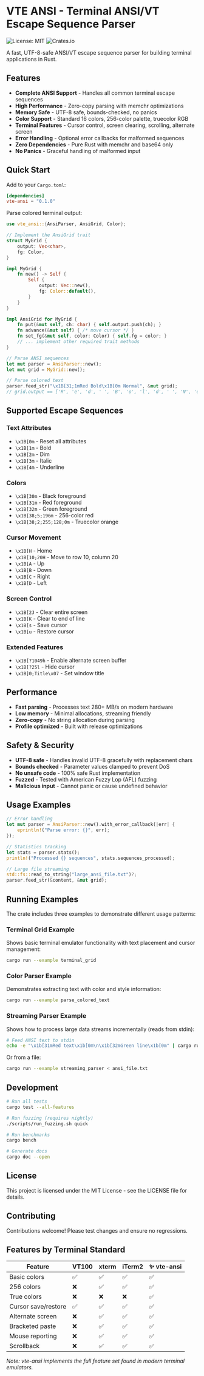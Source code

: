 # VTE ANSI - Terminal ANSI/VT Escape Sequence Parser

![License: MIT](https://img.shields.io/badge/license-MIT-blue.svg)
![Crates.io](https://img.shields.io/crates/v/vte-ansi)

A fast, UTF-8-safe ANSI/VT escape sequence parser for building terminal applications in Rust.

## Features

- **Complete ANSI Support** - Handles all common terminal escape sequences
- **High Performance** - Zero-copy parsing with memchr optimizations
- **Memory Safe** - UTF-8 safe, bounds-checked, no panics
- **Color Support** - Standard 16 colors, 256-color palette, truecolor RGB
- **Terminal Features** - Cursor control, screen clearing, scrolling, alternate screen
- **Error Handling** - Optional error callbacks for malformed sequences
- **Zero Dependencies** - Pure Rust with memchr and base64 only
- **No Panics** - Graceful handling of malformed input

## Quick Start

Add to your `Cargo.toml`:

```toml
[dependencies]
vte-ansi = "0.1.0"
```

Parse colored terminal output:

```rust
use vte_ansi::{AnsiParser, AnsiGrid, Color};

// Implement the AnsiGrid trait
struct MyGrid {
    output: Vec<char>,
    fg: Color,
}

impl MyGrid {
    fn new() -> Self {
        Self {
            output: Vec::new(),
            fg: Color::default(),
        }
    }
}

impl AnsiGrid for MyGrid {
    fn put(&mut self, ch: char) { self.output.push(ch); }
    fn advance(&mut self) { /* move cursor */ }
    fn set_fg(&mut self, color: Color) { self.fg = color; }
    // ... implement other required trait methods
}

// Parse ANSI sequences
let mut parser = AnsiParser::new();
let mut grid = MyGrid::new();

// Parse colored text
parser.feed_str("\x1B[31;1mRed Bold\x1B[0m Normal", &mut grid);
// grid.output == ['R', 'e', 'd', ' ', 'B', 'o', 'l', 'd', ' ', 'N', 'o', 'r', 'm', 'a', 'l']
```

## Supported Escape Sequences

### Text Attributes
- `\x1B[0m` - Reset all attributes
- `\x1B[1m` - Bold
- `\x1B[2m` - Dim
- `\x1B[3m` - Italic
- `\x1B[4m` - Underline

### Colors
- `\x1B[30m` - Black foreground
- `\x1B[31m` - Red foreground
- `\x1B[32m` - Green foreground
- `\x1B[38;5;196m` - 256-color red
- `\x1B[38;2;255;128;0m` - Truecolor orange

### Cursor Movement
- `\x1B[H` - Home
- `\x1B[10;20H` - Move to row 10, column 20
- `\x1B[A` - Up
- `\x1B[B` - Down
- `\x1B[C` - Right
- `\x1B[D` - Left

### Screen Control
- `\x1B[2J` - Clear entire screen
- `\x1B[K` - Clear to end of line
- `\x1B[s` - Save cursor
- `\x1B[u` - Restore cursor

### Extended Features
- `\x1B[?1049h` - Enable alternate screen buffer
- `\x1B[?25l` - Hide cursor
- `\x1B]0;Title\x07` - Set window title

## Performance

- **Fast parsing** - Processes text 280+ MB/s on modern hardware
- **Low memory** - Minimal allocations, streaming friendly
- **Zero-copy** - No string allocation during parsing
- **Profile optimized** - Built with release optimizations

## Safety & Security

- **UTF-8 safe** - Handles invalid UTF-8 gracefully with replacement chars
- **Bounds checked** - Parameter values clamped to prevent DoS
- **No unsafe code** - 100% safe Rust implementation
- **Fuzzed** - Tested with American Fuzzy Lop (AFL) fuzzing
- **Malicious input** - Cannot panic or cause undefined behavior

## Usage Examples

```rust
// Error handling
let mut parser = AnsiParser::new().with_error_callback(|err| {
    eprintln!("Parse error: {}", err);
});

// Statistics tracking
let stats = parser.stats();
println!("Processed {} sequences", stats.sequences_processed);

// Large file streaming
std::fs::read_to_string("large_ansi_file.txt")?;
parser.feed_str(&content, &mut grid);
```

## Running Examples

The crate includes three examples to demonstrate different usage patterns:

### Terminal Grid Example
Shows basic terminal emulator functionality with text placement and cursor management:

```bash
cargo run --example terminal_grid
```

### Color Parser Example
Demonstrates extracting text with color and style information:

```bash
cargo run --example parse_colored_text
```

### Streaming Parser Example
Shows how to process large data streams incrementally (reads from stdin):

```bash
# Feed ANSI text to stdin
echo -e "\x1b[31mRed text\x1b[0m\n\x1b[32mGreen line\x1b[0m" | cargo run --example streaming_parser
```

Or from a file:
```bash
cargo run --example streaming_parser < ansi_file.txt
```

## Development

```bash
# Run all tests
cargo test --all-features

# Run fuzzing (requires nightly)
./scripts/run_fuzzing.sh quick

# Run benchmarks
cargo bench

# Generate docs
cargo doc --open
```

## License

This project is licensed under the MIT License - see the LICENSE file for details.

## Contributing

Contributions welcome! Please test changes and ensure no regressions.

## Features by Terminal Standard

| Feature | VT100 | xterm | iTerm2 | ✨ vte-ansi |
|---------|-------|-------|--------|-------------|
| Basic colors | ✅ | ✅ | ✅ | ✅ |
| 256 colors | ❌ | ✅ | ✅ | ✅ |
| True colors | ❌ | ❌ | ❌ | ✅ |
| Cursor save/restore | ✅ | ✅ | ✅ | ✅ |
| Alternate screen | ❌ | ✅ | ✅ | ✅ |
| Bracketed paste | ❌ | ✅ | ✅ | ✅ |
| Mouse reporting | ❌ | ✅ | ✅ | ✅ |
| Scrollback | ❌ | ✅ | ✅ | ✅ |

*Note: vte-ansi implements the full feature set found in modern terminal emulators.*
